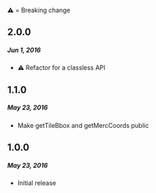 :warning: = Breaking change

## 2.0.0
##### Jun 1, 2016
* :warning: Refactor for a classless API

## 1.1.0
##### May 23, 2016
* Make getTileBbox and getMercCoords public

## 1.0.0
##### May 23, 2016
* Initial release
